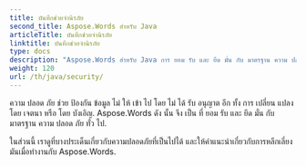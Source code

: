 ```yaml
---
title: บันทึกช่วยจํานิรภัย
second_title: Aspose.Words สําหรับ Java
articleTitle: บันทึกช่วยจํานิรภัย
linktitle: บันทึกช่วยจํานิรภัย
type: docs
description: "Aspose.Words สําหรับ Java การ ยอม รับ และ ยึด มั่น กับ มาตรฐาน ความ ปลอด ภัย ทั่ว ไป เพื่อ รับ ประกัน ความ ปลอด ภัย ระดับ สูง. ดู ประเด็น ด้าน ความ ปลอด ภัย และ คํา แนะ นํา เกี่ยว กับ วิธี หลีก เลี่ยง ปัญหา เหล่า นั้น."
weight: 120
url: /th/java/security/
---
```


ความ ปลอด ภัย ช่วย ป้องกัน ข้อมูล ไม่ ให้ เข้า ไป โดย ไม่ ได้ รับ อนุญาต อีก ทั้ง การ เปลี่ยน แปลง โดย เจตนา หรือ โดย บังเอิญ. Aspose.Words ดัง นั้น จึง เป็น ที่ ยอม รับ และ ยึด มั่น กับ มาตรฐาน ความ ปลอด ภัย ทั่ว ไป.

ในส่วนนี้ เราดูที่บางประเด็นเกี่ยวกับความปลอดภัยที่เป็นไปได้ และให้คําแนะนําเกี่ยวกับการหลีกเลี่ยงมันเมื่อทํางานกับ Aspose.Words.